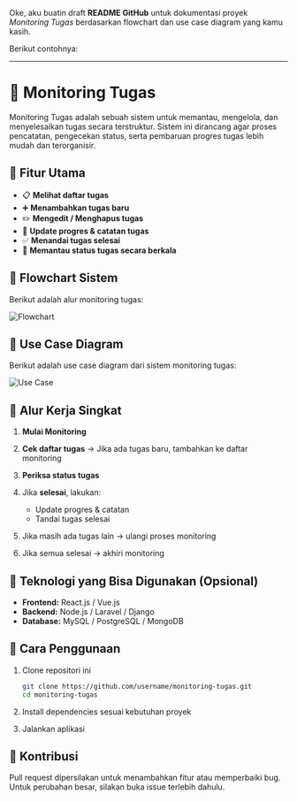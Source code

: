 Oke, aku buatin draft **README GitHub** untuk dokumentasi proyek *Monitoring Tugas* berdasarkan flowchart dan use case diagram yang kamu kasih.

Berikut contohnya:

---

# 📌 Monitoring Tugas

Monitoring Tugas adalah sebuah sistem untuk memantau, mengelola, dan menyelesaikan tugas secara terstruktur. Sistem ini dirancang agar proses pencatatan, pengecekan status, serta pembaruan progres tugas lebih mudah dan terorganisir.

## 🔹 Fitur Utama

* 📋 **Melihat daftar tugas**
* ➕ **Menambahkan tugas baru**
* ✏️ **Mengedit / Menghapus tugas**
* 🔄 **Update progres & catatan tugas**
* ✅ **Menandai tugas selesai**
* 👀 **Memantau status tugas secara berkala**

## 🔹 Flowchart Sistem

Berikut adalah alur monitoring tugas:

![Flowchart](Flowchart%20Monitoring%20Tugas%20\(1\).png)

## 🔹 Use Case Diagram

Berikut adalah use case diagram dari sistem monitoring tugas:

![Use Case](Diagram%20Use%20Case%20monitoring%20tugas.drawio%20-%20Salin.png)

## 🔹 Alur Kerja Singkat

1. **Mulai Monitoring**
2. **Cek daftar tugas** → Jika ada tugas baru, tambahkan ke daftar monitoring
3. **Periksa status tugas**
4. Jika **selesai**, lakukan:

   * Update progres & catatan
   * Tandai tugas selesai
5. Jika masih ada tugas lain → ulangi proses monitoring
6. Jika semua selesai → akhiri monitoring

## 🔹 Teknologi yang Bisa Digunakan (Opsional)

* **Frontend:** React.js / Vue.js
* **Backend:** Node.js / Laravel / Django
* **Database:** MySQL / PostgreSQL / MongoDB

## 🔹 Cara Penggunaan

1. Clone repositori ini

   ```bash
   git clone https://github.com/username/monitoring-tugas.git
   cd monitoring-tugas
   ```
2. Install dependencies sesuai kebutuhan proyek
3. Jalankan aplikasi

## 📌 Kontribusi

Pull request dipersilakan untuk menambahkan fitur atau memperbaiki bug. Untuk perubahan besar, silakan buka issue terlebih dahulu.

